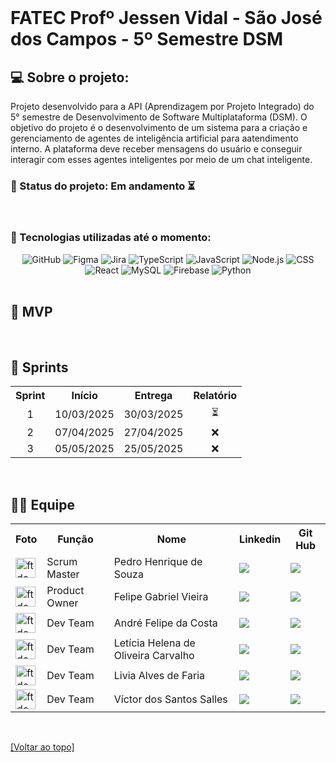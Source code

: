 <!-- Para melhor visualização do código, tire a quebra de linha automatica. -->
<br id="topo">

<h1> FATEC Profº Jessen Vidal - São José dos Campos - 5º Semestre DSM </h1>

<span id="sobre">
    
<h2> 💻 Sobre o projeto: </h2>
Projeto desenvolvido para a API (Aprendizagem por Projeto Integrado) do 5° semestre de Desenvolvimento de Software Multiplataforma (DSM). O objetivo do projeto é o desenvolvimento de um sistema para a criação e gerenciamento de agentes de inteligência artificial para aatendimento interno. A plataforma deve receber mensagens do usuário e conseguir interagir com esses agentes inteligentes por meio de um chat inteligente.

<br>

<h3> 📌 Status do projeto: Em andamento ⏳ </h3>

<br>

<span id="ferramentas">
    
<h3> 👾 Tecnologias utilizadas até o momento: </h3>

<div align="center">
<img src="https://img.shields.io/badge/GitHub-00B6A3?style=for-the-badge&logo=github&logoColor=white" alt="GitHub">
<img src="https://img.shields.io/badge/Figma-00B6A3?style=for-the-badge&logo=figma&logoColor=white" alt="Figma">
<img src="https://img.shields.io/badge/Jira-00B6A3?style=for-the-badge&logo=jira&logoColor=white" alt="Jira">
<img src="https://img.shields.io/badge/TypeScript-00B6A3?style=for-the-badge&logo=typescript&logoColor=white" alt="TypeScript">
<img src="https://img.shields.io/badge/JavaScript-00B6A3?style=for-the-badge&logo=javascript&logoColor=white" alt="JavaScript">
<img src="https://img.shields.io/badge/Node.js-00B6A3?style=for-the-badge&logo=nodedotjs&logoColor=white" alt="Node.js">
<img src="https://img.shields.io/badge/CSS-00B6A3?style=for-the-badge&logo=css3&logoColor=white" alt="CSS">
<img src="https://img.shields.io/badge/ReactNative-00B6A3?style=for-the-badge&logo=react-native&logoColor=white" alt="React">
<img src="https://img.shields.io/badge/MySQL-00B6A3?style=for-the-badge&logo=mysql&logoColor=white" alt="MySQL">
<img src="https://img.shields.io/badge/Firebase-00B6A3?style=for-the-badge&logo=firebase&logoColor=white" alt="Firebase">
<img src="https://img.shields.io/badge/Python-00B6A3?style=for-the-badge&logo=python&logoColor=white" alt="Python">
</div>

<br>

<h2> 🎯 MVP </h2>

<br>

<span id="entregas">
    
<h2> 🚩 Sprints </h2>

<table >
    <tr>
        <th> Sprint </th>
        <th> Início </th>
        <th> Entrega </th>
        <th> Relatório </th>
        <!--<th> Wiki </th>-->
       <!-- <th> Status </th>-->
    </tr>
    <tr align="center">
        <td> 1 </td>
        <td> 10/03/2025 </td>
        <td> 30/03/2025 </td>
        <td> ⏳ </td>
        <!-- <td> <a href="https://github.com/Equipe-CodeLand/API-2024.2/wiki/API%E2%80%902024.2-%E2%80%90-Sprint-1">Wiki</a> </td>
        <td> Concluída </td> -->
    </tr>
     <tr align="center">
        <td> 2 </td>
        <td> 07/04/2025 </td>
        <td> 27/04/2025 </td>
        <td> ❌ </td>
        <!--<td> <a href="https://github.com/Equipe-CodeLand/API-2024.2/wiki/API%E2%80%902024.2-%E2%80%90-Sprint-2">Wiki</a> </td>
        <td> Concluída </td> -->
    </tr>
    <tr align="center">
        <td> 3 </td>
        <td> 05/05/2025 </td>
        <td> 25/05/2025 </td>
        <td> ❌ </td>
        <!--<td> <a href="https://github.com/Equipe-CodeLand/API-2024.2/wiki/API%E2%80%902024.2-%E2%80%90-Sprint-4">Wiki</a> </td>
        <td> Concluída </td>-->
    </tr>
</table>

<br>
<!--
<span id="backlog">
<h2> Backlog Quarta Sprint </h2>
<img src="./docs/BacklogSprint4.png" width=700 />
<br>
<h3> Requisitos </h3>
<img src="./docs/Requisitos.png" width=700 /> 
<br>
<h3> Rastreamento de Requisitos </h3>
<img src="./docs/rastreamento.png" width=700 /> 
<br>
<h3> User Stories </h3>
<img src="./docs/UserStories.png" width=700/>
<br>
<h2> Padrão de Commit </h2>
<img src="./docs/PadraoCommit.png" width=700 />
<br>
<h2> Fluxo de Trabalho </h2>
<img src="./docs/fluxo.png" width=700 />
<br>
-->
<span id="equipe">

<h2> 👨‍💻 Equipe </h2>
    
<table>
    <tr>
        <th> Foto </th>
        <th> Função </th>
        <th> Nome </th>
        <th> Linkedin </th>
        <th> Git Hub </th>
    </tr>
    <tr>
          <td> <img src="https://avatars.githubusercontent.com/u/125457676?v=4" alt="ft de perfil" height="32px" width="32px"> </td>
          <td> Scrum Master </td>
          <td> Pedro Henrique de Souza </td>
          <td> <a href="https://www.linkedin.com/in/pedro-henrique-de-souza-128484214/"> <img src='https://img.shields.io/badge/LinkedIn-0077B5?style=for-the-badge&logo=linkedin&logoColor=white&color=00B6A3'/>            </a> </td>
          <td> <a href="https://github.com/Pedryn"> <img src='https://img.shields.io/badge/GitHub-100000?style=for-the-badge&logo=github&logoColor=white&color=00B6A3'/> </a> </td>
      </tr>
    <tr>
        <td><img src="https://avatars.githubusercontent.com/u/126176991?v=4" alt="ft de perfil" height="32px" width="32px"> </td>
        <td> Product Owner </td>
        <td> Felipe Gabriel Vieira </td>
        <td> <a href="https://www.linkedin.com/in/velipefieira/"> <img src='https://img.shields.io/badge/LinkedIn-0077B5?style=for-the-badge&logo=linkedin&logoColor=white&color=00B6A3'/> </a> </td>
        <td> <a href="https://github.com/velipefieira"> <img src='https://img.shields.io/badge/GitHub-100000?style=for-the-badge&logo=github&logoColor=white&color=00B6A3'/> </a> </td>
    </tr>
    <tr>
        <td><img src="https://avatars.githubusercontent.com/u/100285183?v=4" alt="ft de perfil" height="32px" width="32px"> </td>
        <td> Dev Team </td>
        <td> André Felipe da Costa </td>
        <td> <a href="https://www.linkedin.com/in/andré-felipe-353260243/"> <img src='https://img.shields.io/badge/LinkedIn-0077B5?style=for-the-badge&logo=linkedin&logoColor=white&color=00B6A3'/> </a> </td>
        <td> <a href="https://github.com/fecosta290"> <img src='https://img.shields.io/badge/GitHub-100000?style=for-the-badge&logo=github&logoColor=white&color=00B6A3'/> </a> </td>
    </tr>
  <tr>
     <td> <img src="https://avatars.githubusercontent.com/u/110743347?v=4" alt="ft de perfil" height="32px" width="32px"> </td>
          <td> Dev Team </td>
          <td> Letícia Helena de Oliveira Carvalho </td>
          <td> <a href="https://www.linkedin.com/in/letícia-helena-carvalho"> <img src='https://img.shields.io/badge/LinkedIn-0077B5?style=for-the-badge&logo=linkedin&logoColor=white&color=00B6A3'/> </a> </td>
    <td> <a href="https://github.com/leticiacarvalho04"> <img src='https://img.shields.io/badge/GitHub-100000?style=for-the-badge&logo=github&logoColor=white&color=00B6A3'/> </a> </td>
    </tr>
  </tr>
    <tr>
        <td> <img src="https://avatars.githubusercontent.com/u/126177124?v=4" alt="ft de perfil" height="32px" width="32px"> </td>
        <td> Dev Team </td>
        <td> Livia Alves de Faria </td>
        <td> <a href="https://www.linkedin.com/in/livialvs"> <img src='https://img.shields.io/badge/LinkedIn-0077B5?style=for-the-badge&logo=linkedin&logoColor=white&color=00B6A3'/> </a> </td>
        <td> <a href="https://github.com/livialvs"> <img src='https://img.shields.io/badge/GitHub-100000?style=for-the-badge&logo=github&logoColor=white&color=00B6A3'/> </a> </td>
    </tr>
    <tr>
        <td> <img src="https://avatars.githubusercontent.com/u/100814132?v=4" alt="ft de perfil" height="32px" width="32px"> </td>
        <td> Dev Team </td>
        <td> Víctor dos Santos Salles </td>
        <td> <a href="https://www.linkedin.com/in/victor-salles-4a6554275"> <img src='https://img.shields.io/badge/LinkedIn-0077B5?style=for-the-badge&logo=linkedin&logoColor=white&color=00B6A3'/> </a> </td>
        <td> <a href="https://github.com/VictorSantos18"> <img src='https://img.shields.io/badge/GitHub-100000?style=for-the-badge&logo=github&logoColor=white&color=00B6A3'/> </a> </td>
    </tr>
</table>
    
<br>

<a href="#topo">[Voltar ao topo]</a>
